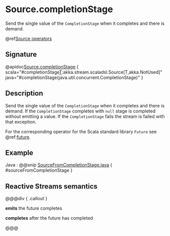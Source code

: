 # Source.completionStage

Send the single value of the `CompletionStage` when it completes and there is demand.

@ref[Source operators](../index.md#source-operators)

## Signature

@apidoc[Source.completionStage](Source$) { scala="#completionStage[T](completionStage:java.util.concurrent.CompletionStage[T]):akka.stream.scaladsl.Source[T,akka.NotUsed]" java="#completionStage(java.util.concurrent.CompletionStage)" }


## Description

Send the single value of the `CompletionStage` when it completes and there is demand.
If the `CompletionStage` completes with `null` stage is completed without emitting a value.
If the `CompletionStage` fails the stream is failed with that exception.

For the corresponding operator for the Scala standard library `Future` see @ref:[future](future.md).

## Example

Java
:  @@snip [SourceFromCompletionStage.java](/akka-docs/src/test/java/jdocs/stream/operators/source/FromCompletionStage.java) { #sourceFromCompletionStage }

## Reactive Streams semantics

@@@div { .callout }

**emits** the future completes

**completes** after the future has completed

@@@
